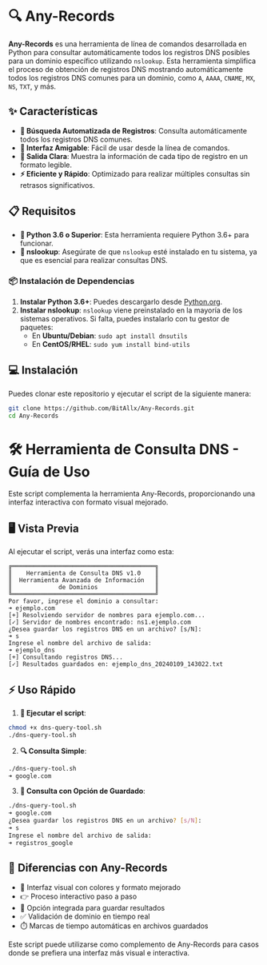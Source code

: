 # 🔍 Any-Records
**Any-Records** es una herramienta de línea de comandos desarrollada en Python para consultar automáticamente todos los registros DNS posibles para un dominio específico utilizando `nslookup`. Esta herramienta simplifica el proceso de obtención de registros DNS mostrando automáticamente todos los registros DNS comunes para un dominio, como `A`, `AAAA`, `CNAME`, `MX`, `NS`, `TXT`, y más.

## ✨ Características
- **🚀 Búsqueda Automatizada de Registros**: Consulta automáticamente todos los registros DNS comunes.
- **👥 Interfaz Amigable**: Fácil de usar desde la línea de comandos.
- **📝 Salida Clara**: Muestra la información de cada tipo de registro en un formato legible.
- **⚡ Eficiente y Rápido**: Optimizado para realizar múltiples consultas sin retrasos significativos.

## 📋 Requisitos
- **🐍 Python 3.6 o Superior**: Esta herramienta requiere Python 3.6+ para funcionar.
- **🔧 nslookup**: Asegúrate de que `nslookup` esté instalado en tu sistema, ya que es esencial para realizar consultas DNS.

### 📦 Instalación de Dependencias
1. **Instalar Python 3.6+**: Puedes descargarlo desde [Python.org](https://www.python.org/downloads/).
2. **Instalar nslookup**: `nslookup` viene preinstalado en la mayoría de los sistemas operativos. Si falta, puedes instalarlo con tu gestor de paquetes:
    - En **Ubuntu/Debian**: `sudo apt install dnsutils`
    - En **CentOS/RHEL**: `sudo yum install bind-utils`

## 💻 Instalación
Puedes clonar este repositorio y ejecutar el script de la siguiente manera:
```bash {color: "red"}
git clone https://github.com/BitAllx/Any-Records.git
cd Any-Records
```

# 🛠️ Herramienta de Consulta DNS - Guía de Uso
Este script complementa la herramienta Any-Records, proporcionando una interfaz interactiva con formato visual mejorado.

## 🖥️ Vista Previa
Al ejecutar el script, verás una interfaz como esta:
```
╔════════════════════════════════════════╗
║    Herramienta de Consulta DNS v1.0    ║
║  Herramienta Avanzada de Información   ║
║             de Dominios                ║
╚════════════════════════════════════════╝
Por favor, ingrese el dominio a consultar:
➜ ejemplo.com
[+] Resolviendo servidor de nombres para ejemplo.com...
[✓] Servidor de nombres encontrado: ns1.ejemplo.com
¿Desea guardar los registros DNS en un archivo? [s/N]:
➜ s
Ingrese el nombre del archivo de salida:
➜ ejemplo_dns
[+] Consultando registros DNS...
[✓] Resultados guardados en: ejemplo_dns_20240109_143022.txt
```

## ⚡ Uso Rápido
1. **🚀 Ejecutar el script**:
```bash
chmod +x dns-query-tool.sh
./dns-query-tool.sh
```

2. **🔍 Consulta Simple**:
```bash
./dns-query-tool.sh
➜ google.com
```

3. **💾 Consulta con Opción de Guardado**:
```bash
./dns-query-tool.sh
➜ google.com
¿Desea guardar los registros DNS en un archivo? [s/N]:
➜ s
Ingrese el nombre del archivo de salida:
➜ registros_google
```

## 🔄 Diferencias con Any-Records
- 🎨 Interfaz visual con colores y formato mejorado
- 👉 Proceso interactivo paso a paso
- 💾 Opción integrada para guardar resultados
- ✅ Validación de dominio en tiempo real
- ⏱️ Marcas de tiempo automáticas en archivos guardados

Este script puede utilizarse como complemento de Any-Records para casos donde se prefiera una interfaz más visual e interactiva.
